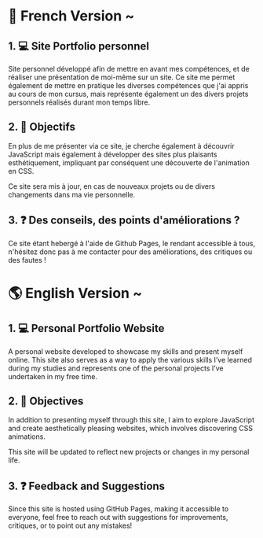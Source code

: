 # 🥖 French Version ~
## 1. 💻 Site Portfolio personnel
Site personnel développé afin de mettre en avant mes compétences, et de réaliser une présentation de moi-même sur un site. Ce site me permet également de mettre en pratique les diverses
compétences que j'ai appris au cours de mon cursus, mais représente également un des divers projets personnels réalisés durant mon temps libre.


## 2. 🥇 Objectifs
En plus de me présenter via ce site, je cherche également à découvrir JavaScript mais également à développer des sites plus plaisants esthétiquement, 
impliquant par conséquent une découverte de l'animation en CSS.

Ce site sera mis à jour, en cas de nouveaux projets ou de divers changements dans ma vie personnelle.



## 3. ❓ Des conseils, des points d'améliorations ?
Ce site étant hebergé à l'aide de Github Pages, le rendant accessible à tous, n'hésitez donc pas à me contacter pour des améliorations, des critiques ou des fautes !



# 🌎 English Version ~

## 1. 💻 Personal Portfolio Website
A personal website developed to showcase my skills and present myself online. This site also serves as a way to apply the various skills I’ve learned during my studies and represents one of the personal projects I’ve undertaken in my free time.

## 2. 🥇 Objectives
In addition to presenting myself through this site, I aim to explore JavaScript and create aesthetically pleasing websites, which involves discovering CSS animations.

This site will be updated to reflect new projects or changes in my personal life.

## 3. ❓ Feedback and Suggestions
Since this site is hosted using GitHub Pages, making it accessible to everyone, feel free to reach out with suggestions for improvements, critiques, or to point out any mistakes!
